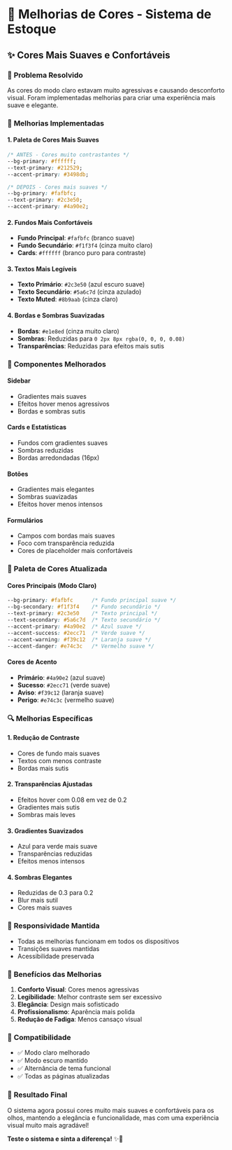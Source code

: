 # 🎨 Melhorias de Cores - Sistema de Estoque

## ✨ **Cores Mais Suaves e Confortáveis**

### 🔧 **Problema Resolvido**
As cores do modo claro estavam muito agressivas e causando desconforto visual. Foram implementadas melhorias para criar uma experiência mais suave e elegante.

### 🎯 **Melhorias Implementadas**

#### **1. Paleta de Cores Mais Suaves**
```css
/* ANTES - Cores muito contrastantes */
--bg-primary: #ffffff;
--text-primary: #212529;
--accent-primary: #3498db;

/* DEPOIS - Cores mais suaves */
--bg-primary: #fafbfc;
--text-primary: #2c3e50;
--accent-primary: #4a90e2;
```

#### **2. Fundos Mais Confortáveis**
- **Fundo Principal**: `#fafbfc` (branco suave)
- **Fundo Secundário**: `#f1f3f4` (cinza muito claro)
- **Cards**: `#ffffff` (branco puro para contraste)

#### **3. Textos Mais Legíveis**
- **Texto Primário**: `#2c3e50` (azul escuro suave)
- **Texto Secundário**: `#5a6c7d` (cinza azulado)
- **Texto Muted**: `#8b9aab` (cinza claro)

#### **4. Bordas e Sombras Suavizadas**
- **Bordas**: `#e1e8ed` (cinza muito claro)
- **Sombras**: Reduzidas para `0 2px 8px rgba(0, 0, 0, 0.08)`
- **Transparências**: Reduzidas para efeitos mais sutis

### 🎨 **Componentes Melhorados**

#### **Sidebar**
- Gradientes mais suaves
- Efeitos hover menos agressivos
- Bordas e sombras sutis

#### **Cards e Estatísticas**
- Fundos com gradientes suaves
- Sombras reduzidas
- Bordas arredondadas (16px)

#### **Botões**
- Gradientes mais elegantes
- Sombras suavizadas
- Efeitos hover menos intensos

#### **Formulários**
- Campos com bordas mais suaves
- Foco com transparência reduzida
- Cores de placeholder mais confortáveis

### 🌈 **Paleta de Cores Atualizada**

#### **Cores Principais (Modo Claro)**
```css
--bg-primary: #fafbfc      /* Fundo principal suave */
--bg-secondary: #f1f3f4    /* Fundo secundário */
--text-primary: #2c3e50    /* Texto principal */
--text-secondary: #5a6c7d  /* Texto secundário */
--accent-primary: #4a90e2  /* Azul suave */
--accent-success: #2ecc71  /* Verde suave */
--accent-warning: #f39c12  /* Laranja suave */
--accent-danger: #e74c3c   /* Vermelho suave */
```

#### **Cores de Acento**
- **Primário**: `#4a90e2` (azul suave)
- **Sucesso**: `#2ecc71` (verde suave)
- **Aviso**: `#f39c12` (laranja suave)
- **Perigo**: `#e74c3c` (vermelho suave)

### 🔍 **Melhorias Específicas**

#### **1. Redução de Contraste**
- Cores de fundo mais suaves
- Textos com menos contraste
- Bordas mais sutis

#### **2. Transparências Ajustadas**
- Efeitos hover com 0.08 em vez de 0.2
- Gradientes mais sutis
- Sombras mais leves

#### **3. Gradientes Suavizados**
- Azul para verde mais suave
- Transparências reduzidas
- Efeitos menos intensos

#### **4. Sombras Elegantes**
- Reduzidas de 0.3 para 0.2
- Blur mais sutil
- Cores mais suaves

### 📱 **Responsividade Mantida**
- Todas as melhorias funcionam em todos os dispositivos
- Transições suaves mantidas
- Acessibilidade preservada

### 🎯 **Benefícios das Melhorias**

1. **Conforto Visual**: Cores menos agressivas
2. **Legibilidade**: Melhor contraste sem ser excessivo
3. **Elegância**: Design mais sofisticado
4. **Profissionalismo**: Aparência mais polida
5. **Redução de Fadiga**: Menos cansaço visual

### 🔄 **Compatibilidade**
- ✅ Modo claro melhorado
- ✅ Modo escuro mantido
- ✅ Alternância de tema funcional
- ✅ Todas as páginas atualizadas

### 🎉 **Resultado Final**
O sistema agora possui cores muito mais suaves e confortáveis para os olhos, mantendo a elegância e funcionalidade, mas com uma experiência visual muito mais agradável!

**Teste o sistema e sinta a diferença!** ✨👀
